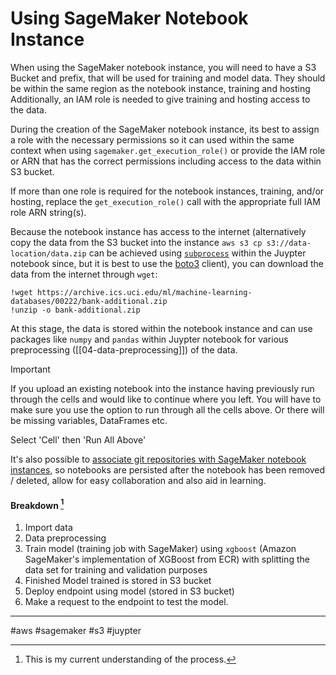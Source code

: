 # Using SageMaker Notebook Instance

When using the SageMaker notebook instance, you will need to have a S3 Bucket and prefix, that will be used for training and model data. They should be within the same region as the notebook instance, training and hosting Additionally, an IAM role is needed to give training and hosting access to the data.

During the creation of the SageMaker notebook instance, its best to assign a role with the necessary permissions so it can used within the same context when using `sagemaker.get_execution_role()` or provide the IAM role or ARN that has the correct permissions including access to the data within S3 bucket.

If more than one role is required for the notebook instances, training, and/or hosting, replace the `get_execution_role()` call with the appropriate full IAM role ARN string(s).

Because the notebook instance has access to the internet (alternatively copy the data from the S3 bucket into the instance `aws s3 cp s3://data-location/data.zip` can be achieved using [`subprocess`](https://docs.python.org/3/library/subprocess.html) within the Juypter notebook since, but it is best to use the [boto3](https://boto3.amazonaws.com/v1/documentation/api/latest/index.html) client), you can download the data from the internet through `wget`:

```shell
!wget https://archive.ics.uci.edu/ml/machine-learning-databases/00222/bank-additional.zip
!unzip -o bank-additional.zip
```

At this stage, the data is stored within the notebook instance and can use packages like `numpy` and `pandas` within Juypter notebook for various preprocessing ([[04-data-preprocessing]]) of the data.

> [!IMPORTANT]
> If you upload an existing notebook into the instance having previously run through the cells and would like to continue where you left. You will have to make sure you use the option to run through all the cells above. Or there will be missing variables, DataFrames etc.
>
> Select 'Cell' then 'Run All Above'

It's also possible to [associate git repositories with SageMaker notebook instances](https://docs.aws.amazon.com/sagemaker/latest/dg/nbi-git-repo.html), so notebooks are persisted after the notebook has been removed / deleted, allow for easy collaboration and also aid in learning.

#### Breakdown [^1]

1. Import data
2. Data preprocessing
3. Train model (training job with SageMaker) using `xgboost` (Amazon SageMaker's implementation of XGBoost from ECR) with splitting the data set for training and validation purposes
4. Finished Model trained is stored in S3 bucket
5. Deploy endpoint using model (stored in S3 bucket)
6. Make a request to the endpoint to test the model.

[^1]: This is my current understanding of the process.

---

#aws #sagemaker #s3 #juypter
